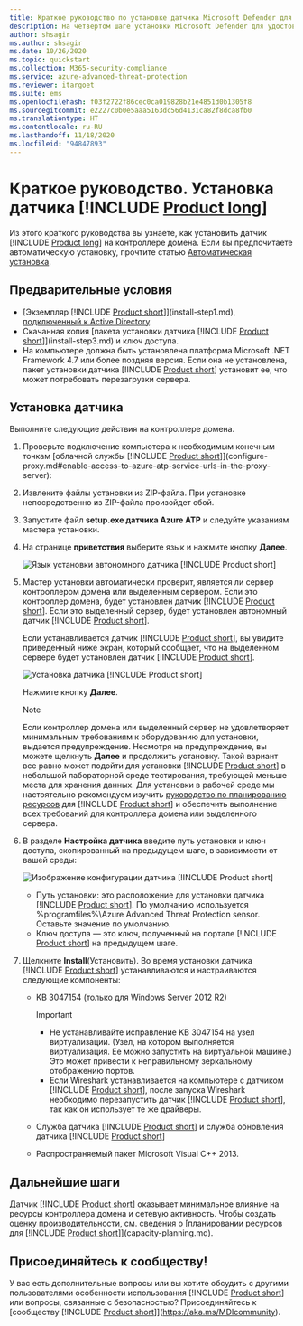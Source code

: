 ```yaml
---
title: Краткое руководство по установке датчика Microsoft Defender для удостоверений
description: На четвертом шаге установки Microsoft Defender для удостоверений происходит установка датчика Defender для удостоверений.
author: shsagir
ms.author: shsagir
ms.date: 10/26/2020
ms.topic: quickstart
ms.collection: M365-security-compliance
ms.service: azure-advanced-threat-protection
ms.reviewer: itargoet
ms.suite: ems
ms.openlocfilehash: f03f2722f86cec0ca019828b21e4851d0b1305f8
ms.sourcegitcommit: e2227c0b0e5aaa5163dc56d4131ca82f8dca8fb0
ms.translationtype: HT
ms.contentlocale: ru-RU
ms.lasthandoff: 11/18/2020
ms.locfileid: "94847893"
---
```

# <a name="quickstart-install-the-product-long-sensor"></a>Краткое руководство. Установка датчика [!INCLUDE [Product long](includes/product-long.md)]

Из этого краткого руководства вы узнаете, как установить датчик [!INCLUDE [Product long](includes/product-long.md)] на контроллере домена. Если вы предпочитаете автоматическую установку, прочтите статью [Автоматическая установка](silent-installation.md).

## <a name="prerequisites"></a>Предварительные условия

- [Экземпляр [!INCLUDE [Product short](includes/product-short.md)]](install-step1.md), [подключенный к Active Directory](install-step2.md).
- Скачанная копия [пакета установки датчика [!INCLUDE [Product short](includes/product-short.md)]](install-step3.md) и ключ доступа.
- На компьютере должна быть установлена платформа Microsoft .NET Framework 4.7 или более поздняя версия. Если она не установлена, пакет установки датчика [!INCLUDE [Product short](includes/product-short.md)] установит ее, что может потребовать перезагрузки сервера.

## <a name="install-the-sensor"></a>Установка датчика

Выполните следующие действия на контроллере домена.

1. Проверьте подключение компьютера к необходимым конечным точкам [облачной службы [!INCLUDE [Product short](includes/product-short.md)]](configure-proxy.md#enable-access-to-azure-atp-service-urls-in-the-proxy-server):
1. Извлеките файлы установки из ZIP-файла. При установке непосредственно из ZIP-файла произойдет сбой.
1. Запустите файл **setup.exe датчика Azure ATP** и следуйте указаниям мастера установки.
1. На странице **приветствия** выберите язык и нажмите кнопку **Далее**.

    ![Язык установки автономного датчика [!INCLUDE [Product short](includes/product-short.md)]](media/sensor-install-language.png)

1. Мастер установки автоматически проверит, является ли сервер контроллером домена или выделенным сервером. Если это контроллер домена, будет установлен датчик [!INCLUDE [Product short](includes/product-short.md)]. Если это выделенный сервер, будет установлен автономный датчик [!INCLUDE [Product short](includes/product-short.md)].

    Если устанавливается датчик [!INCLUDE [Product short](includes/product-short.md)], вы увидите приведенный ниже экран, который сообщает, что на выделенном сервере будет установлен датчик [!INCLUDE [Product short](includes/product-short.md)].

    ![Установка датчика [!INCLUDE [Product short](includes/product-short.md)]](media/sensor-install-deployment-type.png)

    Нажмите кнопку **Далее**.

    > [!NOTE]
    > Если контроллер домена или выделенный сервер не удовлетворяет минимальным требованиям к оборудованию для установки, выдается предупреждение. Несмотря на предупреждение, вы можете щелкнуть **Далее** и продолжить установку. Такой вариант все равно может подойти для установки [!INCLUDE [Product short](includes/product-short.md)] в небольшой лабораторной среде тестирования, требующей меньше места для хранения данных. Для установки в рабочей среде мы настоятельно рекомендуем изучить [руководство по планированию ресурсов](capacity-planning.md) для [!INCLUDE [Product short](includes/product-short.md)] и обеспечить выполнение всех требований для контроллера домена или выделенного сервера.

1. В разделе **Настройка датчика** введите путь установки и ключ доступа, скопированный на предыдущем шаге, в зависимости от вашей среды:

    ![Изображение конфигурации датчика [!INCLUDE [Product short](includes/product-short.md)]](media/sensor-install-config.png)

    - Путь установки: это расположение для установки датчика [!INCLUDE [Product short](includes/product-short.md)]. По умолчанию используется %programfiles%\Azure Advanced Threat Protection sensor. Оставьте значение по умолчанию.
    - Ключ доступа — это ключ, полученный на портале [!INCLUDE [Product short](includes/product-short.md)] на предыдущем шаге.

1. Щелкните **Install**(Установить). Во время установки датчика [!INCLUDE [Product short](includes/product-short.md)] устанавливаются и настраиваются следующие компоненты:

    - KB 3047154 (только для Windows Server 2012 R2)

        > [!IMPORTANT]
        >
        > - Не устанавливайте исправление KB 3047154 на узел виртуализации. (Узел, на котором выполняется виртуализация. Ее можно запустить на виртуальной машине.) Это может привести к неправильному зеркальному отображению портов.
        > - Если Wireshark устанавливается на компьютере с датчиком [!INCLUDE [Product short](includes/product-short.md)], после запуска Wireshark необходимо перезапустить датчик [!INCLUDE [Product short](includes/product-short.md)], так как он использует те же драйверы.

    - Служба датчика [!INCLUDE [Product short](includes/product-short.md)] и служба обновления датчика [!INCLUDE [Product short](includes/product-short.md)]
    - Распространяемый пакет Microsoft Visual C++ 2013.

## <a name="next-steps"></a>Дальнейшие шаги

Датчик [!INCLUDE [Product short](includes/product-short.md)] оказывает минимальное влияние на ресурсы контроллера домена и сетевую активность. Чтобы создать оценку производительности, см. сведения о [планировании ресурсов для [!INCLUDE [Product short](includes/product-short.md)]](capacity-planning.md).

## <a name="join-the-community"></a>Присоединяйтесь к сообществу!

У вас есть дополнительные вопросы или вы хотите обсудить с другими пользователями особенности использования [!INCLUDE [Product short](includes/product-short.md)] или вопросы, связанные с безопасностью? Присоединяйтесь к [сообществу [!INCLUDE [Product short](includes/product-short.md)]](https://aka.ms/MDIcommunity).
